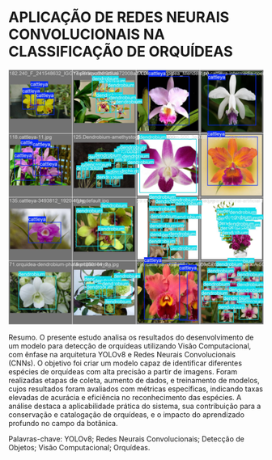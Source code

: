 # APLICAÇÃO DE REDES NEURAIS CONVOLUCIONAIS NA CLASSIFICAÇÃO DE ORQUÍDEAS 

![Visualização do projeto](repo/img.jpg)

Resumo. O presente estudo analisa os resultados do desenvolvimento de um modelo para detecção de orquídeas utilizando Visão Computacional, com ênfase na arquitetura YOLOv8 e Redes Neurais Convolucionais (CNNs). O objetivo foi criar um modelo capaz de identificar diferentes espécies de orquídeas com alta precisão a partir de imagens. Foram realizadas etapas de coleta, aumento de dados, e treinamento de modelos, cujos resultados foram avaliados com métricas específicas, indicando taxas elevadas de acurácia e eficiência no reconhecimento das espécies. A análise destaca a aplicabilidade prática do sistema, sua contribuição para a conservação e catalogação de orquídeas, e o impacto do aprendizado profundo no campo da botânica.  

Palavras-chave: YOLOv8; Redes Neurais Convolucionais; Detecção de Objetos; Visão Computacional; Orquídeas. 
